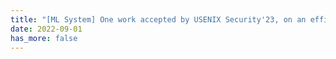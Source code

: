 ```yaml
---
title: "[ML System] One work accepted by USENIX Security'23, on an efficient design of Intelligent Network Dataplane (IDP) that natively enables ML-driven traffic analysis at line-speed."
date: 2022-09-01
has_more: false
---
```

